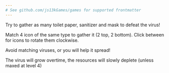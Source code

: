 ```yaml
---
# See github.com/js13kGames/games for supported frontmatter
---
```

Try to gather as many toilet paper, sanitizer and mask to defeat the virus!

Match 4 icon of the same type to gather it (2 top, 2 bottom). Click between for icons to rotate them clockwise.

Avoid matching viruses, or you will help it spread!

The virus will grow overtime, the resources will slowly deplete (unless maxed at level 4)